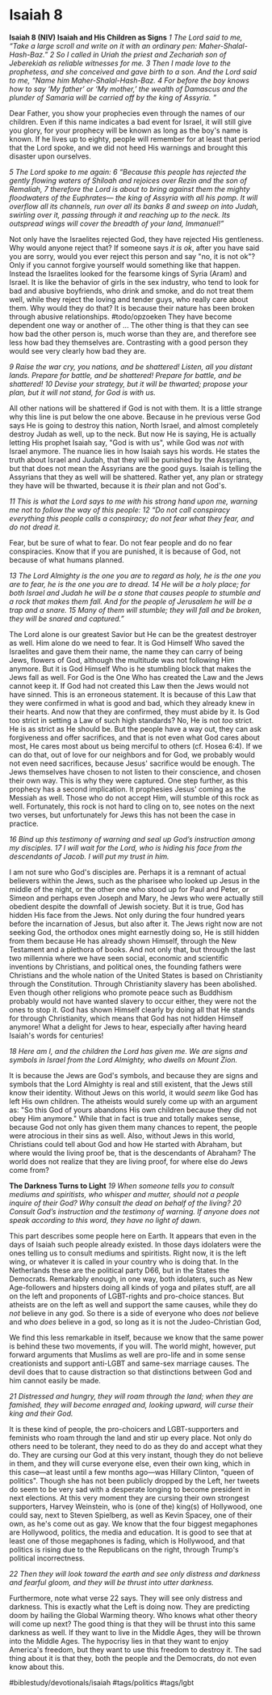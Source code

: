 # Isaiah 8
**Isaiah 8 (NIV) Isaiah and His Children as Signs**
*1 The Lord said to me, “Take a large scroll and write on it with an ordinary pen: Maher-Shalal-Hash-Baz.” 2 So I called in Uriah the priest and Zechariah son of Jeberekiah as reliable witnesses for me. 3 Then I made love to the prophetess, and she conceived and gave birth to a son. And the Lord said to me, “Name him Maher-Shalal-Hash-Baz. 4 For before the boy knows how to say ‘My father’ or ‘My mother,’ the wealth of Damascus and the plunder of Samaria will be carried off by the king of Assyria. ”*

Dear Father, you show your prophecies even through the names of our children. Even if this name indicates a bad event for Israel, it will still give you glory, for your prophecy will be known as long as the boy's name is known. If he lives up to eighty, people will remember for at least that period that the Lord spoke, and we did not heed His warnings and brought this disaster upon ourselves. 

*5 The Lord spoke to me again:*
*6 “Because this people has rejected*
*the gently flowing waters of Shiloah*
*and rejoices over Rezin*
*and the son of Remaliah,*
*7 therefore the Lord is about to bring against them*
*the mighty floodwaters of the Euphrates—*
*the king of Assyria with all his pomp.*
*It will overflow all its channels,*
*run over all its banks*
*8 and sweep on into Judah, swirling over it,*
*passing through it and reaching up to the neck.*
*Its outspread wings will cover the breadth of your land,*
*Immanuel!”*

Not only have the Israelites rejected God, they have rejected His gentleness. Why would anyone reject that? If someone says *it is ok*, after you have said you are sorry, would you ever reject this person and say "no, it is not ok"? Only if you cannot forgive yourself would something like that happen. 
Instead the Israelites looked for the fearsome kings of Syria (Aram) and Israel. It is like the behavior of girls in the sex industry, who tend to look for bad and abusive boyfriends, who drink and smoke, and do not treat them well, while they reject the loving and tender guys, who really care about them. Why would they do that? It is because their nature has been broken through abusive relationships. 
#todo/opzoeken They have become dependent one way or another of ... 
The other thing is that they can see how bad the other person is, much worse than they are, and therefore see less how bad they themselves are. Contrasting with a good person they would see very clearly how bad they are.  

*9 Raise the war cry, you nations, and be shattered!*
*Listen, all you distant lands.*
*Prepare for battle, and be shattered!*
*Prepare for battle, and be shattered!*
*10 Devise your strategy, but it will be thwarted;*
*propose your plan, but it will not stand,*
*for God is with us.*

All other nations will be shattered if God is not with them. It is a little strange why this line is put below the one above. Because in he previous verse God says He is going to destroy this nation, North Israel, and almost completely destroy Judah as well, up to the neck. But now He is saying, He is actually letting His prophet Isaiah say, "God is with us", while God was *not* with Israel anymore. 
The nuance lies in how Isaiah says his words. 
He states the truth about Israel and Judah, that they will be punished by the Assyrians, but that does not mean the Assyrians are the good guys. Isaiah is telling the Assyrians that they as well will be shattered. 
Rather yet, any plan or strategy they have will be thwarted, because it is *their* plan and not God's. 

*11 This is what the Lord says to me with his strong hand upon me, warning me not to follow the way of this people:*
*12 “Do not call conspiracy*
*everything this people calls a conspiracy;*
*do not fear what they fear,*
*and do not dread it.*

Fear, but be sure of what to fear. Do not fear people and do no fear conspiracies. Know that if you are punished, it is because of God, not because of what humans planned.

*13 The Lord Almighty is the one you are to regard as holy,*
*he is the one you are to fear,*
*he is the one you are to dread.*
*14 He will be a holy place;*
*for both Israel and Judah he will be*
*a stone that causes people to stumble*
*and a rock that makes them fall.*
*And for the people of Jerusalem he will be*
*a trap and a snare.*
*15 Many of them will stumble;*
*they will fall and be broken,*
*they will be snared and captured.”*

The Lord alone is our greatest Savior but He can be the greatest destroyer as well. Him alone do we need to fear. 
It is God Himself Who saved the Israelites and gave them their name, the name they can carry of being Jews, flowers of God, although the multitude was not following Him anymore. But it is God Himself Who is he stumbling block that makes the Jews fall as well. For God is the One Who has created the Law and the Jews cannot keep it. 
If God had not created this Law then the Jews would not have sinned. This is an erroneous statement. It is because of this Law that they were confirmed in what is good and bad, which they already knew in their hearts. And now that they are confirmed, they must abide by it. 
Is God too strict in setting a Law of such high standards? No, He is not *too* strict. He is as strict as He should be. But the people have a way out, they can ask forgiveness and offer sacrifices, and that is not even what God cares about most, He cares most about us being merciful to others (cf. Hosea 6:4). If we can do that, out of love for our neighbors and for God, we probably would not even need sacrifices, because Jesus' sacrifice would be enough. 
The Jews themselves have chosen to not listen to their conscience, and chosen their own way. This is why they were captured. 
One step further, as this prophecy has a second implication. It prophesies Jesus' coming as the Messiah as well. Those who do not accept Him, will stumble of this rock as well. Fortunately, this rock is not hard to cling on to, see notes on the next two verses, but unfortunately for Jews this has not been the case in practice. 

*16 Bind up this testimony of warning*
*and seal up God’s instruction among my disciples.*
*17 I will wait for the Lord,*
*who is hiding his face from the descendants of Jacob.*
*I will put my trust in him.*

I am not sure who God's disciples are. Perhaps it is a remnant of actual believers within the Jews, such as the pharisee who looked up Jesus in the middle of the night, or the other one who stood up for Paul and Peter, or Simeon and perhaps even Joseph and Mary, he Jews who were actually still obedient despite the downfall of Jewish society. 
But it is true, God has hidden His face from the Jews. Not only during the four hundred years before the incarnation of Jesus, but also after it. The Jews right now are not seeking God, the orthodox ones might earnestly doing so, He is still hidden from them because He has already shown Himself, through the New Testament and a plethora of books. And not only that, but through the last two millennia where we have seen social, economic and scientific inventions by Christians, and political ones, the founding fathers were Christians and the whole nation of the United States is based on Christianity through the Constitution. Through Christianity slavery has been abolished.
Even though other religions who promote peace such as Buddhism probably would not   have wanted slavery to occur either, they were not the ones to stop it. God has shown Himself clearly by doing all that He stands for through Christianity, which means that God has not hidden Himself anymore! 
What a delight for Jews to hear, especially after having heard Isaiah's words for centuries! 

*18 Here am I, and the children the Lord has given me. We are signs and symbols in Israel from the Lord Almighty, who dwells on Mount Zion.*

It is because the Jews are God's symbols, and because they are signs and symbols that the Lord Almighty is real and still existent, that the Jews still know their identity. Without Jews on this world, it would *seem* like God has left His own children. 
The atheists would surely come up with an argument as: "So this God of yours abandons His own children because they did not obey Him anymore." While that in fact is true and totally makes sense, because God not only has given them many chances to repent, the people were atrocious in their sins as well. 
Also, without Jews in this world, Christians could tell about God and how He started with Abraham, but where would the living proof be, that is the descendants of Abraham? The world does not realize that they are living proof, for where else do Jews come from? 

**The Darkness Turns to Light**
*19 When someone tells you to consult mediums and spiritists, who whisper and mutter, should not a people inquire of their God? Why consult the dead on behalf of the living? 20 Consult God’s instruction and the testimony of warning. If anyone does not speak according to this word, they have no light of dawn.*

This part describes some people here on Earth. It appears that even in the days of Isaiah such people already existed. In those days idolaters were the ones telling us to consult mediums and spiritists. Right now, it is the left wing, or whatever it is called in your country who is doing that. In the Netherlands these are the political party D66, but in the States the Democrats.
Remarkably enough, in one way, both idolaters, such as New Age-followers and hipsters doing all kinds of yoga and pilates stuff, are all on the left and proponents of LGBT-rights and pro-choice stances. But atheists are on the left as well and support the same causes, while they do *not* believe in any god. So there is a side of everyone who does *not* believe and who *does* believe in a god, so long as it is not the Judeo-Christian God, 

We find this less remarkable in itself, because we know that the same power is behind these two movements, if you will. The world might, however, put forward arguments that Muslims as well are pro-life and in some sense creationists and support anti-LGBT and same-sex marriage causes. 
The devil does that to cause distraction so that distinctions between God and him cannot easily be made. 

*21 Distressed and hungry, they will roam through the land; when they are famished, they will become enraged and, looking upward, will curse their king and their God.*

It is these kind of people, the pro-choicers and LGBT-supporters and feminists who roam through the land and stir up every place. Not only do others need to be tolerant, they need to do as they do and accept what they do.
They are cursing our God at this very instant, though they do not believe in them, and they will curse everyone else, even their own king, which in this case—at least until a few months ago—was Hillary Clinton, "queen of politics". Though she has not been publicly dropped by the Left, her tweets do seem to be very sad with a desperate longing to become president in next elections. 
At this very moment they are cursing their own strongest supporters, Harvey Weinstein, who is (one of the) king(s) of Hollywood, one could say, next to Steven Spielberg, as well as Kevin Spacey, one of their own, as he's come out as gay. 
We know that the four biggest megaphones are Hollywood, politics, the media and education. It is good to see that at least one of those megaphones is fading, which is Hollywood, and that politics is rising due to the Republicans on the right, through Trump's political incorrectness.

*22 Then they will look toward the earth and see only distress and darkness and fearful gloom, and they will be thrust into utter darkness.*

Furthermore, note what verse 22 says. They will see only distress and darkness. This is exactly what the Left is doing now. They are predicting doom by hailing the Global Warming theory. Who knows what other theory will come up next?
The good thing is that they will be thrust into this same darkness as well. If they want to live in the Middle Ages, they will be thrown into the Middle Ages. 
The hypocrisy lies in that they want to enjoy America's freedom, but they want to use this freedom to destroy it. The sad thing about it is that they, both the people and the Democrats, do not even know about this. 

#biblestudy/devotionals/isaiah #tags/politics #tags/lgbt
